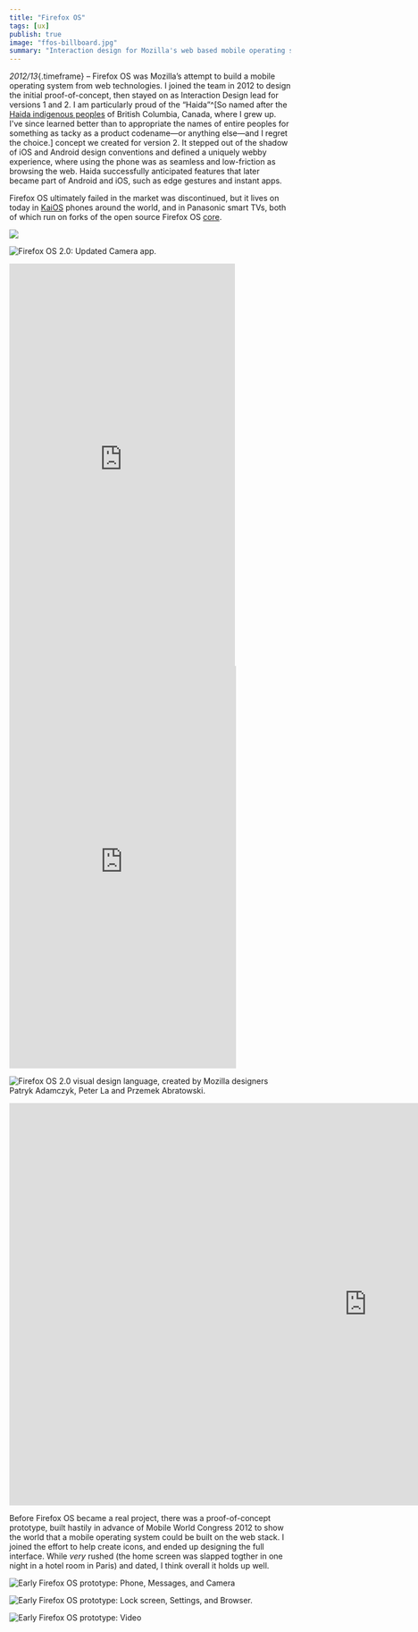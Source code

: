 ```yaml
---
title: "Firefox OS"
tags: [ux]
publish: true
image: "ffos-billboard.jpg"
summary: "Interaction design for Mozilla's web based mobile operating system. Designed 2012-2013 while I was an Interaction Design lead."
---
```


_2012/13_{.timeframe} – Firefox OS was Mozilla’s attempt to build a mobile operating system from web technologies. I joined the team in 2012 to design the initial proof-of-concept, then stayed on as Interaction Design lead for versions 1 and 2. I am particularly proud of the “Haida”^[So named after the [Haida indigenous peoples](https://en.wikipedia.org/wiki/Haida_people) of British Columbia, Canada, where I grew up. I've since learned better than to appropriate the names of entire peoples for something as tacky as a product codename—or anything else—and I regret the choice.] concept we created for version 2. It stepped out of the shadow of iOS and Android design conventions and defined a uniquely webby experience, where using the phone was as seamless and low-friction as browsing the web. Haida successfully anticipated features that later became part of Android and iOS, such as edge gestures and instant apps. 

Firefox OS ultimately failed in the market was discontinued, but it lives on today in [KaiOS](https://www.kaiostech.com/) phones around the world, and in Panasonic smart TVs, both of which run on forks of the open source Firefox OS [core](https://github.com/mozilla-b2g/B2G).

![](img/ffos-billboard.jpg)

![Firefox OS 2.0: Updated Camera app.](img/ffos-haida-vsd-camera.jpg)

<iframe style="aspect-ratio: 4/3" src="https://player.vimeo.com/video/618212309?h=db01b4221b&color=ffffff&title=0&byline=0&portrait=0" width="404" height="720" frameborder="0" allow="autoplay; fullscreen; picture-in-picture" allow
fullscreen title="Firefox OS &amp;quot;Haida&amp;quot; Gestures" data-caption="Firefox OS 2.0: Edge gestures for app switching, accessing notifications, and more."></iframe>

<iframe style="aspect-ratio: 4/3" src="https://player.vimeo.com/video/618212292?h=db01b4221b&color=ffffff&title=0&byline=0&portrait=0" width="406" height="720" frameborder="0" allow="autoplay; fullscreen; picture-in-picture" allowfullscreen title="Firefox OS &amp;quot;Haida&amp;quot; Universal Search" data-caption="Firefox OS 2.0: System-wide search and browsing."></iframe>

![Firefox OS 2.0 visual design language, created by Mozilla designers [Patryk Adamczyk](https://twitter.com/patryk_adamczyk?lang=en), [Peter La](https://www.instagram.com/artofpeterla/) and [Przemek Abratowski](https://www.linkedin.com/in/przemek-abratowski).](img/ffos-haida-vsd-overview.jpg)

<iframe style="aspect-ratio: 16/9" src="https://player.vimeo.com/video/618212244?h=2342ef16dd&color=ffffff&title=0&byline=0&portrait=" width="1280" height="720" frameborder="0" allow="autoplay; fullscreen; picture-in-picture" allowfullscreen title="Firefox OS &amp;quot;Haida&amp;quot; Overall Concept" data-caption="Early concept animation of core Haida concepts: treating apps and sites as equals, 'opening' apps instead of 'installing', etc." data-caption="Early Firefox OS 2.0 concept video showing key features: Gestures, system-wide search, and instant apps."></iframe>

Before Firefox OS became a real project, there was a proof-of-concept prototype, built hastily in advance of Mobile World Congress 2012 to show the world that a mobile operating system could be built on the web stack. I joined the effort to help create icons, and ended up designing the full interface. While _very_ rushed (the home screen was slapped togther in one night in a hotel room in Paris) and dated, I think overall it holds up well.

![Early Firefox OS prototype: Phone, Messages, and Camera](img/b2g_screens_1.jpg)

![Early Firefox OS prototype: Lock screen, Settings, and Browser.](img/b2g_screens_3.jpg)

![Early Firefox OS prototype: Video](img/b2g_videoplayer.jpg)